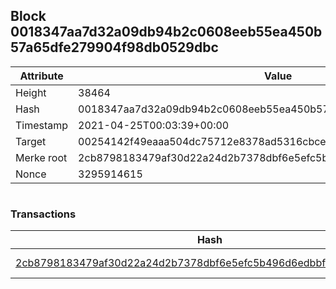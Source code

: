 ## Block 0018347aa7d32a09db94b2c0608eeb55ea450b57a65dfe279904f98db0529dbc

Attribute | Value
--- | ---
Height | 38464
Hash | 0018347aa7d32a09db94b2c0608eeb55ea450b57a65dfe279904f98db0529dbc
Timestamp | 2021-04-25T00:03:39+00:00
Target | 00254142f49eaaa504dc75712e8378ad5316cbcead634704b3734b6271167cc4
Merke root | 2cb8798183479af30d22a24d2b7378dbf6e5efc5b496d6edbbf53badf7ed707d
Nonce | 3295914615

```

```

### Transactions

Hash | Amount
--- | ---
[2cb8798183479af30d22a24d2b7378dbf6e5efc5b496d6edbbf53badf7ed707d](2cb8798183479af30d22a24d2b7378dbf6e5efc5b496d6edbbf53badf7ed707d.md) | 10.00000000 SKEPTI 
